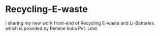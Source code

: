 # Recycling-E-waste
I sharing my new work front-end of Recycling E-waste and Li-Batteries. which is provided by Remine India Pvt. Lmd.
